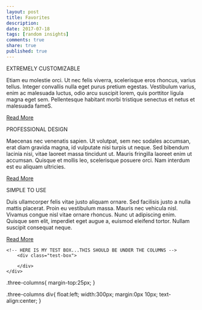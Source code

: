 ```yaml
---
layout: post
title: Favorites
description: 
date: 2017-07-18
tags: [random insights]
comments: true
share: true
published: true
---
```


<div class="container">
		<div class="three-columns">
			<div>
				<p class="column-icon"><i class="icon-cogs"></i></p>
				<p class="column-title">EXTREMELY CUSTOMIZABLE</p>
				<p>Etiam eu molestie orci. Ut nec felis viverra, scelerisque eros rhoncus, varius tellus. Integer convallis nulla eget purus pretium egestas. Vestibulum varius, enim ac malesuada luctus, odio arcu suscipit lorem, quis porttitor ligula magna eget sem. Pellentesque habitant morbi tristique senectus et netus et malesuada fameS.</p>
				<a href="#" class="read-more">Read More <i class="icon-double-angle-right"></i></a>
			</div>
			<div>
				<p class="column-icon"><i class="icon-briefcase"></i></p>
				<p class="column-title">PROFESSIONAL DESIGN</p>
				<p>Maecenas nec venenatis sapien. Ut volutpat, sem nec sodales accumsan, erat diam gravida magna, id vulputate nisi turpis ut neque. Sed bibendum lacinia nisi, vitae laoreet massa tincidunt ut. Mauris fringilla laoreet enim ut accumsan. Quisque et mollis leo, scelerisque posuere orci. Nam interdum est eu aliquam ultricies.</p>
				<a href="#" class="read-more">Read More <i class="icon-double-angle-right"></i></a>
			</div>
			<div>
				<p class="column-icon"><i class="icon-time"></i></p>
				<p class="column-title">SIMPLE TO USE</p>
				<p>Duis ullamcorper felis vitae justo aliquam ornare. Sed facilisis justo a nulla mattis placerat. Proin eu vestibulum massa. Mauris nec vehicula nisl. Vivamus congue nisl vitae ornare rhoncus. Nunc ut adipiscing enim. Quisque sem elit, imperdiet eget augue a, euismod eleifend tortor. Nullam suscipit consequat neque.</p>
				<a href="#" class="read-more">Read More <i class="icon-double-angle-right"></i></a>
			</div>
		</div>
    
    <!-- HERE IS MY TEST BOX...THIS SHOULD BE UNDER THE COLUMNS -->
        <div class="test-box">
            
        </div>
	</div>


.three-columns{
	margin-top:25px;
}

.three-columns div{
	float:left;
	width:300px;
	margin:0px 10px;
	text-align:center;
}